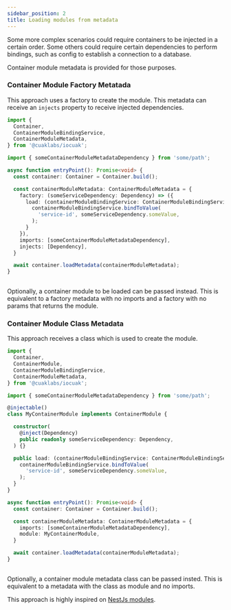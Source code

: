 ```yaml
---
sidebar_position: 2
title: Loading modules from metadata
---
```


Some more complex scenarios could require containers to be injected in a certain order. Some others could require certain dependencies to perform bindings, such as config to establish a connection to a database.

Container module metadata is provided for those purposes.

### Container Module Factory Metatada

This approach uses a factory to create the module. This metadata can receive an `injects` property to receive injected dependencies.

```ts
import {
  Container,
  ContainerModuleBindingService,
  ContainerModuleMetadata,
} from '@cuaklabs/iocuak';

import { someContainerModuleMetadataDependency } from 'some/path';

async function entryPoint(): Promise<void> {
  const container: Container = Container.build();

  const containerModuleMetadata: ContainerModuleMetadata = {
    factory: (someServiceDependency: Dependency) => ({
      load: (containerModuleBindingService: ContainerModuleBindingService) => {
        containerModuleBindingService.bindToValue(
          'service-id', someServiceDependency.someValue,
        );
      }
    }),
    imports: [someContainerModuleMetadataDependency],
    injects: [Dependency],
  }

  await container.loadMetadata(containerModuleMetadata);
}
 
```

Optionally, a container module to be loaded can be passed instead. This is equivalent to a factory metadata with no imports and a factory with no params that returns the module.

### Container Module Class Metadata

This approach receives a class which is used to create the module.

```ts
import {
  Container,
  ContainerModule,
  ContainerModuleBindingService,
  ContainerModuleMetadata,
} from '@cuaklabs/iocuak';

import { someContainerModuleMetadataDependency } from 'some/path';

@injectable()
class MyContainerModule implements ContainerModule {

  constructor(
    @inject(Dependency)
    public readonly someServiceDependency: Dependency,
  ) {}

  public load: (containerModuleBindingService: ContainerModuleBindingService) => {
    containerModuleBindingService.bindToValue(
      'service-id', someServiceDependency.someValue,
    );
  }
}

async function entryPoint(): Promise<void> {
  const container: Container = Container.build();

  const containerModuleMetadata: ContainerModuleMetadata = {
    imports: [someContainerModuleMetadataDependency],
    module: MyContainerModule,
  }

  await container.loadMetadata(containerModuleMetadata);
}
 
```

Optionally, a container module metadata class can be passed insted. This is equivalent to a metadata with the class as module and no imports.

This approach is highly inspired on [NestJs modules](https://docs.nestjs.com/fundamentals/dynamic-modules).
